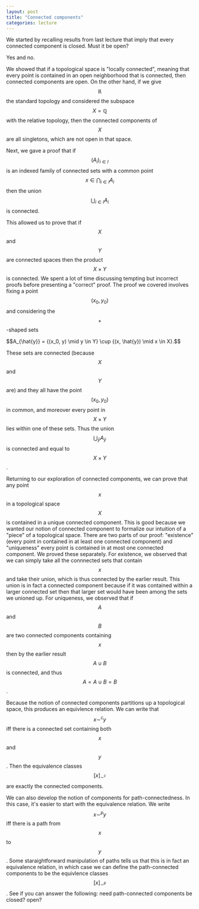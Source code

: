 ```yaml
---
layout: post
title: "Connected components"
categories: lecture
---
```


We started by recalling results from last lecture that imply that every connected component is closed. Must it be open? 

Yes and no.

We showed that if a topological space is "locally connected", meaning that every point is contained in an open neighborhood that is connected, then connected components are open.
On the other hand, if we give $$\mathbb{R}$$ the standard topology and considered the subspace $$X = \mathbb{Q}$$ with the relative topology, then the connected components of $$X$$ are all singletons, which are not open in that space.

Next, we gave a proof that if $$(A_i)_{i \in I}$$ is an indexed family of connected sets with a common point $$x \in \bigcap_{i \in I} A_i$$ then the union $$\bigcup_{i \in I} A_i$$ is connected.

This allowed us to prove that if $$X$$ and $$Y$$ are connected spaces then the product $$X \times Y$$ is connected.
We spent a lot of time discussing tempting but incorrect proofs before presenting a "correct" proof.
The proof we covered involves fixing a point $$(x_0, y_0)$$ and considering the $$+$$-shaped sets

$$A_{\hat{y}} = \{(x_0, y) \mid y \in Y} \cup \{(x, \hat{y}) \mid x \in X\}.$$

These sets are connected (because $$X$$ and $$Y$$ are) and they all have the point $$(x_0, y_0)$$ in common, and moreover every point in $$X \times Y$$ lies within one of these sets. Thus the union $$\bigcup_{\hat{y}} A_{\hat{y}}$$ is connected and equal to $$X \times Y$$.

Returning to our exploration of connected components, we can prove that any point $$x$$ in a topological space $$X$$ is contained in a unique connected component. This is good because we wanted our notion of connected component to formalize our intuition of a "piece" of a topological space. There are two parts of our proof: "existence" (every point in contained in at least one connected component) and "uniqueness" every point is contained in at most one connected component. We proved these separately. For existence, we observed that we can simply take all the connnected sets that contain $$x$$ and take their union, which is thus connected by the earlier result. This union is in fact a connected component because if it was contained within a larger connected set then that larger set would have been among the sets we unioned up. For uniqueness, we observed that if $$A$$ and $$B$$ are two connected components containing $$x$$ then by the earlier result $$A \cup B$$ is connected, and thus $$A = A \cup B = B$$.

Because the notion of connected components partitions up a topological space, this produces an equivlence relation. We can write that $$x \sim^c y$$ iff there is a connected set containing both $$x$$ and $$y$$. Then the equivalence classes $$[x]_{\sim^c}$$ are exactly the connected components.

We can also develop the notion of components for path-connectedness. In this case, it's easier to start with the equivalence relation. We write $$x \sim^p y$$ iff there is a path from $$x$$ to $$y$$. Some staraightforward manipulation of paths tells us that this is in fact an equivalence relation, in which case we can define the path-connected components to be the equivlence classes $$[x]_{\sim^p}$$. See if you can answer the following: need path-connected components be closed? open?